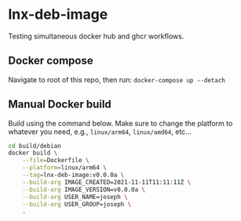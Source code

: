 # lnx-deb-image

<!-- 
#> git tag -a v1.0.0 -m "GitHub Actions Initial Workflow"
#> git push origin v1.0.0

#> git tag -d v1.0.0
#> git push --delete origin v1.0.0
-->

Testing simultaneous docker hub and ghcr workflows.

## Docker compose 

Navigate to root of this repo, then run: `docker-compose up --detach`


## Manual Docker build

Build using the command below. Make sure to change the platform to whatever you need, e.g., `linux/arm64`, `linux/amd64`, etc...

```bash
cd build/debian
docker build \
    --file=Dockerfile \
    --platform=linux/arm64 \
    --tag=lnx-deb-image:v0.0.0a \
    --build-arg IMAGE_CREATED=2021-11-11T11:11:11Z \
    --build-arg IMAGE_VERSION=v0.0.0a \
    --build-arg USER_NAME=joseph \
    --build-arg USER_GROUP=joseph \
    .
```
